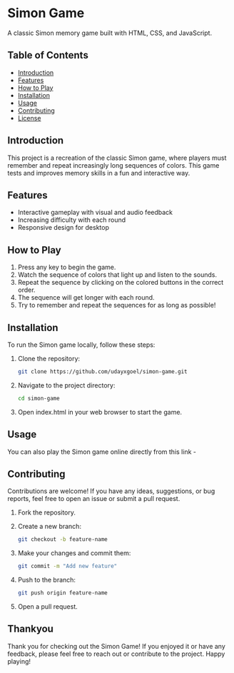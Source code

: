 # Simon Game

A classic Simon memory game built with HTML, CSS, and JavaScript.

## Table of Contents

- [Introduction](#introduction)
- [Features](#features)
- [How to Play](#how-to-play)
- [Installation](#installation)
- [Usage](#usage)
- [Contributing](#contributing)
- [License](#license)

## Introduction

This project is a recreation of the classic Simon game, where players must remember and repeat increasingly long sequences of colors. This game tests and improves memory skills in a fun and interactive way.

## Features

- Interactive gameplay with visual and audio feedback
- Increasing difficulty with each round
- Responsive design for desktop

## How to Play

1. Press any key to begin the game.
2. Watch the sequence of colors that light up and listen to the sounds.
3. Repeat the sequence by clicking on the colored buttons in the correct order.
4. The sequence will get longer with each round.
5. Try to remember and repeat the sequences for as long as possible!

## Installation

To run the Simon game locally, follow these steps:

1. Clone the repository:
   ```sh
   git clone https://github.com/udayxgoel/simon-game.git

2. Navigate to the project directory:
    ```sh
    cd simon-game

3. Open index.html in your web browser to start the game.

## Usage

You can also play the Simon game online directly from this link - 

## Contributing

Contributions are welcome! If you have any ideas, suggestions, or bug reports, feel free to open an issue or submit a pull request.

1. Fork the repository.

2. Create a new branch:
    ```sh
    git checkout -b feature-name

3. Make your changes and commit them:
    ```sh
    git commit -m "Add new feature"

4. Push to the branch:
    ```sh
    git push origin feature-name

5. Open a pull request.

## Thankyou

Thank you for checking out the Simon Game! If you enjoyed it or have any feedback, please feel free to reach out or contribute to the project. Happy playing!